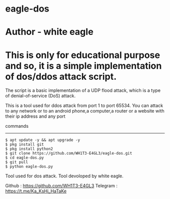 # eagle-dos
# Author - white eagle

# This is only for educational purpose and so, it is a simple implementation of dos/ddos attack script.

The script is a basic implementation of a UDP flood attack, which is a type of denial-of-service (DoS) attack.


This is a  tool used for ddos attack from port 1 to port 65534.
You can attack to any network or to an android phone,a computer,a router or a website with their ip address and any port


commands
_______________
	$ apt update -y && apt upgrade -y
	$ pkg install git
	$ pkg install python2
	$ git clone https://github.com/WH1T3-E4GL3/eagle-dos.git
	$ cd eagle-dos.py
	$ git pull
	$ python eagle-dos.py
 


Tool used for dos attack.
Tool devoloped by white eagle.

Github   : https://github.com/WH1T3-E4GL3
Telegram : https://t.me/Ka_KsHi_HaTaKe
	

	
